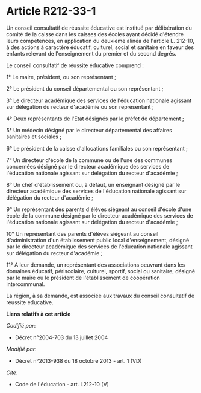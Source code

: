 # Article R212-33-1

Un conseil consultatif de réussite éducative est institué par délibération du comité de la caisse dans les caisses des écoles
ayant décidé d'étendre leurs compétences, en application du deuxième alinéa de l'article L. 212-10, à des actions à caractère
éducatif, culturel, social et sanitaire en faveur des enfants relevant de l'enseignement du premier et du second degrés. 

Le conseil consultatif de réussite éducative comprend : 

1° Le maire, président, ou son représentant ; 

2° Le président du conseil départemental ou son représentant ; 

3° Le directeur académique des services de l'éducation nationale agissant sur délégation du recteur d'académie ou son
représentant ; 

4° Deux représentants de l'Etat désignés par le préfet de département ; 

5° Un médecin désigné par le directeur départemental des affaires sanitaires et sociales ; 

6° Le président de la caisse d'allocations familiales ou son représentant ; 

7° Un directeur d'école de la commune ou de l'une des communes concernées désigné par le directeur académique des services de
l'éducation nationale agissant sur délégation du recteur d'académie ; 

8° Un chef d'établissement ou, à défaut, un enseignant désigné par le directeur académique des services de l'éducation
nationale agissant sur délégation du recteur d'académie ; 

9° Un représentant des parents d'élèves siégeant au conseil d'école d'une école de la commune désigné par le directeur
académique des services de l'éducation nationale agissant sur délégation du recteur d'académie ; 

10° Un représentant des parents d'élèves siégeant au conseil d'administration d'un établissement public local d'enseignement,
désigné par le directeur académique des services de l'éducation nationale agissant sur délégation du recteur d'académie ; 

11° A leur demande, un représentant des associations oeuvrant dans les domaines éducatif, périscolaire, culturel, sportif,
social ou sanitaire, désigné par le maire ou le président de l'établissement de coopération intercommunal. 

La région, à sa demande, est associée aux travaux du conseil consultatif de réussite éducative.

**Liens relatifs à cet article**

_Codifié par_:

  - Décret n°2004-703 du 13 juillet 2004

_Modifié par_:

  - Décret n°2013-938 du 18 octobre 2013 - art. 1 (VD)

_Cite_:

  - Code de l'éducation - art. L212-10 (V)
